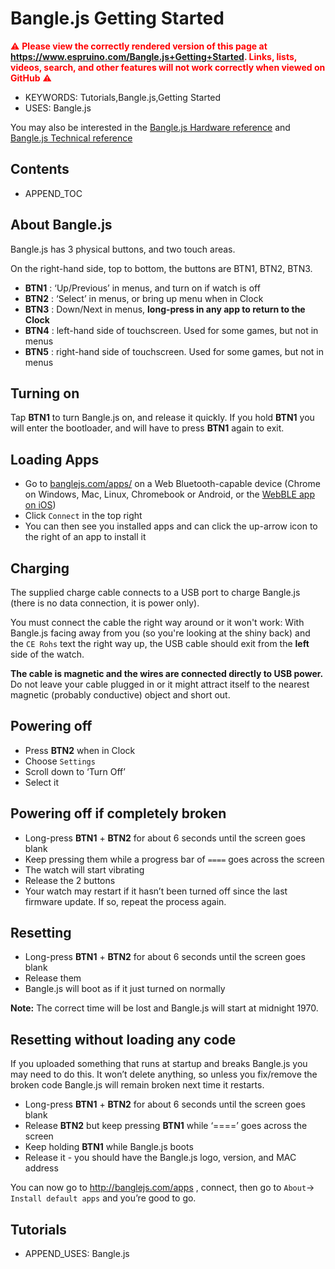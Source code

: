 <!--- Copyright (c) 2019 Gordon Williams, Pur3 Ltd. See the file LICENSE for copying permission. -->
Bangle.js Getting Started
==========================

<span style="color:red">:warning: **Please view the correctly rendered version of this page at https://www.espruino.com/Bangle.js+Getting+Started. Links, lists, videos, search, and other features will not work correctly when viewed on GitHub** :warning:</span>

* KEYWORDS: Tutorials,Bangle.js,Getting Started
* USES: Bangle.js

You may also be interested in the [Bangle.js Hardware reference](Bangle.js) and
[Bangle.js Technical reference](Bangle.js+Technical)

Contents
--------

* APPEND_TOC

About Bangle.js
---------------

Bangle.js has 3 physical buttons, and two touch areas.

On the right-hand side, top to bottom, the buttons are BTN1, BTN2, BTN3.

* **BTN1** : ‘Up/Previous’ in menus, and turn on if watch is off
* **BTN2** : ‘Select’ in menus, or bring up menu when in Clock
* **BTN3** : Down/Next in menus, **long-press in any app to return to the Clock**
* **BTN4** : left-hand side of touchscreen. Used for some games, but not in menus
* **BTN5** : right-hand side of touchscreen. Used for some games, but not in menus


Turning on
----------

Tap **BTN1** to turn Bangle.js on, and release it quickly. If you hold **BTN1**
you will enter the bootloader, and will have to press **BTN1** again to exit.


Loading Apps
------------

* Go to [banglejs.com/apps/](https://banglejs.com/apps) on a Web Bluetooth-capable
device (Chrome on Windows, Mac, Linux, Chromebook or Android, or the [WebBLE app on iOS](https://apps.apple.com/gb/app/webble/id1193531073))
* Click `Connect` in the top right
* You can then see you installed apps and can click the up-arrow icon to the right of an app to install it


Charging
--------

The supplied charge cable connects to a USB port to charge Bangle.js (there is
no data connection, it is power only).

You must connect the cable the right way around or it won't work: With Bangle.js
facing away from you (so you're looking at the shiny back) and the `CE Rohs` text
the right way up, the USB cable should exit from the **left** side of the watch.

**The cable is magnetic and the wires are connected directly to USB power.** Do
not leave your cable plugged in or it might attract itself to the nearest
magnetic (probably conductive) object and short out.


Powering off
------------

* Press **BTN2** when in Clock
* Choose `Settings`
* Scroll down to ‘Turn Off’
* Select it


Powering off if completely broken
---------------------------------

* Long-press **BTN1** + **BTN2** for about 6 seconds until the screen goes blank
* Keep pressing them while a progress bar of `====` goes across the screen
* The watch will start vibrating
* Release the 2 buttons
* Your watch may restart if it hasn’t been turned off since the last firmware update. If so, repeat the process again.


Resetting
---------

* Long-press **BTN1** + **BTN2** for about 6 seconds until the screen goes blank
* Release them
* Bangle.js will boot as if it just turned on normally

**Note:** The correct time will be lost and Bangle.js will start at
midnight 1970.


Resetting without loading any code
----------------------------------

If you uploaded something that runs at startup and breaks Bangle.js you may need to do this. It won’t delete anything, so unless you fix/remove the broken code Bangle.js will remain broken next time it restarts.

* Long-press **BTN1** + **BTN2** for about 6 seconds until the screen goes blank
* Release **BTN2** but keep pressing **BTN1** while ‘====’ goes across the screen
* Keep holding **BTN1** while Bangle.js boots
* Release it - you should have the Bangle.js logo, version, and MAC address

You can now go to  http://banglejs.com/apps , connect, then go to `About`-> `Install default apps` and you’re good to go.


Tutorials
----------

* APPEND_USES: Bangle.js

